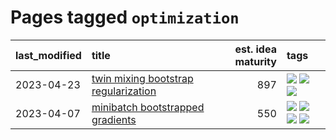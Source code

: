 # Pages tagged `optimization`

|last_modified|title|est. idea maturity|tags
|:---|:---|---:|:---|
|2023-04-23|[twin mixing bootstrap regularization](../twin_mixing_dropout.md)|897|[![](https://img.shields.io/badge/tag-experimental-1eefac)](../tags/experimental.md) [![](https://img.shields.io/badge/tag-optimization-f76896)](../tags/optimization.md) [![](https://img.shields.io/badge/tag-scaling-0e5ec)](../tags/scaling.md)|
|2023-04-07|[minibatch bootstrapped gradients](../minibatch-bootstrapped-gradients.md)|550|[![](https://img.shields.io/badge/tag-experimental-1eefac)](../tags/experimental.md) [![](https://img.shields.io/badge/tag-optimization-f76896)](../tags/optimization.md) [![](https://img.shields.io/badge/tag-training-3f3dc3)](../tags/training.md) [![](https://img.shields.io/badge/tag-wip-48fb29)](../tags/wip.md)|
